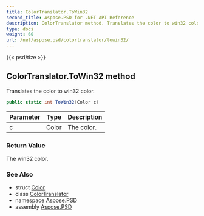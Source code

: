 ```yaml
---
title: ColorTranslator.ToWin32
second_title: Aspose.PSD for .NET API Reference
description: ColorTranslator method. Translates the color to win32 color
type: docs
weight: 60
url: /net/aspose.psd/colortranslator/towin32/
---
```

{{< psd/tize >}}
## ColorTranslator.ToWin32 method

Translates the color to win32 color.

```csharp
public static int ToWin32(Color c)
```

| Parameter | Type | Description |
| --- | --- | --- |
| c | Color | The color. |

### Return Value

The win32 color.

### See Also

* struct [Color](../../color/)
* class [ColorTranslator](../)
* namespace [Aspose.PSD](../../colortranslator/)
* assembly [Aspose.PSD](../../../)


